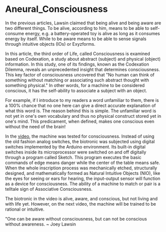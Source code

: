 # Aneural_Consciousness

In the previous articles, Lawsin claimed that being alive and being aware are two different things. To be alive, according to him, means to be able to self-consume energy, e.g. a battery-operated toy is alive as long as it consumes energy by itself. While to be aware means to be able to sense signals through intuitive objects (IOs) or Exyzforms. 

In this article, the third order of Life, called Consciousness is examined based on Codexation, a study about abstract (subject) and physical (object) information. In this study, one of its findings, known as the Codexation Dilemma, reveals an unprecedented insight that determines consciousness. This key factor of consciousness uncovered that "No human can think of something without matching or associating such abstract thought with something physical." In other words, for a machine to be considered conscious, it has the self-ability to associate a subject with an object.  

For example, if I introduce to my readers a word unfamiliar to them,  there is a 100% chance that no one here can give a direct accurate explanation of what this word is. The reason behind this is simple. The unfamiliar word is not yet in one's own vocabulary and thus no physical construct stored yet in one's mind. This predicament, when defined, makes one conscious even without the need of the brain!

In the [video](https://www.youtube.com/watch?v=QoYvR7LgpU4&feature=emb_title), the machine was tested for consciousness. Instead of using the old fashion analog switches, the biotronic was subjected using digital switches implemented by the Arduino environment. Its built-in digital switches inside its microprocessor were switched on and off digitally through a program called Sketch. This program executes the basic commands of edge means danger while the center of the table means safe. When the whole inscription process was mechanically etched, structurally designed, and mathematically formed as Natural Intuitive Objects (NIO), like the eyes for seeing or ears for hearing, the input-output sensor will function as a device for consciousness. The ability of a machine to match or pair is a telltale sign of Associative Consciousness.

The biotronic in the video is alive, aware, and conscious, but not living and with life yet. However, on the next video, the machine will be trained to be rational or intuitive.


"One can be aware without consciousness, but can not be conscious without awareness.
~ Joey Lawsin
